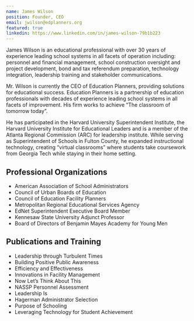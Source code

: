 ```yaml
---
name: James Wilson
position: Founder, CEO
email: jwilson@edplanners.org
featured: true
linkedin: https://www.linkedin.com/in/james-wilson-79b1b223
---
```

James Wilson is an educational professional with over 30 years of experience leading school systems in all facets of operation including: personnel and financial management, school construction oversight and project development, bond and tax referendum preparation, technology integration, leadership training and stakeholder communications.

Mr. Wilson is currently the CEO of Education Planners, providing solutions for educational success. Education Planners is a partnership of education professionals with decades of experience leading school systems in all facets of improvement. His firm works to achieve “The classroom of tomorrow today”.

He has participated in the Harvard University Superintendent Institute, the Harvard University Institute for Educational Leaders and is a member of the Atlanta Regional Commission (ARC) for leadership institute. While serving as Superintendent of Schools in Fulton County, he expanded instructional technology, creating “virtual classrooms” where students take coursework from Georgia Tech while staying in their home setting.

## Professional Organizations
- American Association of School Administrators
- Council of Urban Boards of Education
- Council of Education Facility Planners
- Metropolitan Regional Educational Services Agency
- EdNet Superintendent Executive Board Member
- Kennesaw State University Adjunct Professor
- Board of Directors of Benjamin Mayes Academy for Young Men


## Publications and Training
- Leadership through Turbulent Times
-	Building Positive Public Awareness
- Efficiency and Effectiveness
- Innovations in Facility Management
- Now Let’s Think About This
- NASSP Personnel Assessment
- Leadership Is
- Hagerman Administrator Selection
- Purpose of Schooling
- Leveraging Technology for Student Achievement
